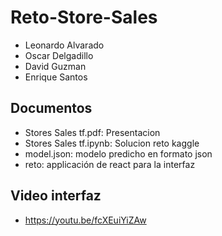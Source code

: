 # Reto-Store-Sales
*  Leonardo Alvarado
*  Oscar Delgadillo
*  David Guzman
*  Enrique Santos

## Documentos
- Stores Sales tf.pdf: Presentacion 
- Stores Sales tf.ipynb: Solucion reto kaggle
- model.json: modelo predicho en formato json
- reto: applicación de react para la interfaz 

## Video interfaz
- https://youtu.be/fcXEuiYiZAw
